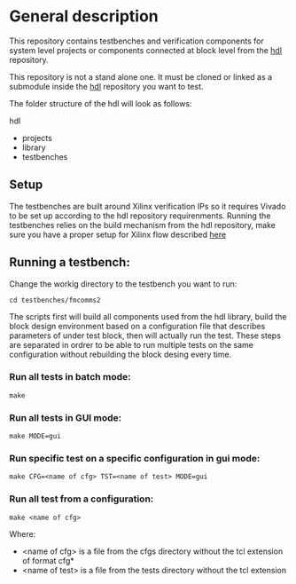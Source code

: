 # General description

This repository contains testbenches and verification components for system level projects or components connected at block level from the [hdl](https://github.com/analogdevicesinc/hdl) repository.

This repository is not a stand alone one. It must be cloned or linked as a submodule inside the [hdl](https://github.com/analogdevicesinc/hdl) repository you want to test. 

The folder structure of the hdl will look as follows:

hdl
  - projects
  - library
  - testbenches
  
## Setup
The testbenches are built around Xilinx verification IPs so it requires Vivado to be set up according to the hdl repository requirenments. 
Running the testbenches relies on the build mechanism from the hdl repository,  make sure you have a proper setup for Xilinx flow described [here](https://wiki.analog.com/resources/fpga/docs/build)

## Running a testbench:

Change the workig directory to the testbench you want to run: 

	cd testbenches/fmcomms2

The scripts first will build all components used from the hdl library, build the block design environment based on a configuration file that describes parameters of under test block, then will actually run the test. 
These steps are separated in ordrer to be able to run multiple tests on the same configuration without rebuilding the block desing every time. 

### Run all tests in batch mode:

	make

### Run all tests in GUI mode:

	make MODE=gui

### Run specific test on a specific configuration in gui mode:

	make CFG=<name of cfg> TST=<name of test> MODE=gui

### Run all test from a configuration:

	make <name of cfg>


Where:

 * \<name of cfg\> is a file from the cfgs directory without the tcl extension of format cfg\*
 * \<name of test\> is a file from the tests directory without the tcl extension


